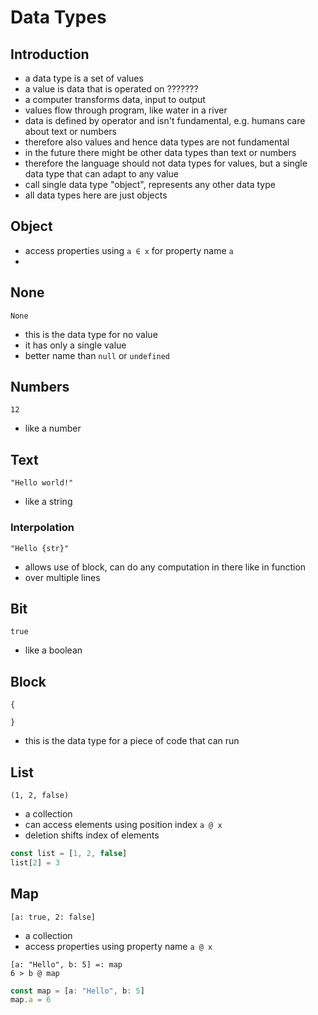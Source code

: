 # Data Types



## Introduction

- a data type is a set of values
- a value is data that is operated on ???????
- a computer transforms data, input to output
- values flow through program, like water in a river
- data is defined by operator and isn't fundamental, e.g. humans care about text or numbers
- therefore also values and hence data types are not fundamental
- in the future there might be other data types than text or numbers
- therefore the language should not data types for values, but a single data type that can adapt to any value
- call single data type "object", represents any other data type
- all data types here are just objects


## Object

- access properties using `a ∈ x` for property name `a`
- 



## None

```
None
```

- this is the data type for no value
- it has only a single value
- better name than `null` or `undefined`

## Numbers

```
12
```

- like a number

## Text

```
"Hello world!"
```

- like a string

### Interpolation

```
"Hello {str}"
```

- allows use of block, can do any computation in there like in function
- over multiple lines

## Bit

```
true
```

- like a boolean

## Block

```
{

}
```

- this is the data type for a piece of code that can run

## List

```
(1, 2, false)
```

- a collection
- can access elements using position index `a @ x`
- deletion shifts index of elements

```js
const list = [1, 2, false]
list[2] = 3
```

## Map

```
[a: true, 2: false]
```

- a collection
- access properties using property name `a @ x`

```
[a: "Hello", b: 5] =: map
6 > b @ map
```

```js
const map = [a: "Hello", b: 5]
map.a = 6
```